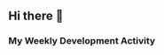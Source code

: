 ## Hi there 👋
### My Weekly Development Activity
<script src="https://gist.github.com/GeorgeLin200100/6040e2706290844adabedf2efab31a24.js"></script>
<!--
**GeorgeLin200100/GeorgeLin200100** is a ✨ _special_ ✨ repository because its `README.md` (this file) appears on your GitHub profile.

Here are some ideas to get you started:

- 🔭 I’m currently working on ...
- 🌱 I’m currently learning ...
- 👯 I’m looking to collaborate on ...
- 🤔 I’m looking for help with ...
- 💬 Ask me about ...
- 📫 How to reach me: ...
- 😄 Pronouns: ...
- ⚡ Fun fact: ...
-->
